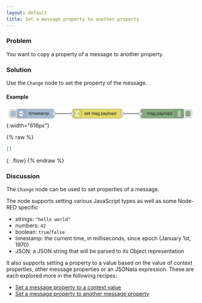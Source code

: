 ```yaml
---
layout: default
title: Set a message property to another property
---
```


### Problem

You want to copy a property of a message to another property.

### Solution

Use the <code class="node">Change</code> node to set the property of the message.

#### Example

![](/images/basic/copy-message-property.png){:width="616px"}

{% raw %}
~~~json
[]
~~~
{: .flow}
{% endraw %}

### Discussion

The <code class="node">Change</code> node can be used to set properties of a message.

The node supports setting various JavaScript types as well as some Node-RED specific

 - strings: `"hello world"`
 - numbers: `42`
 - boolean: `true`/`false`
 - timestamp: the current time, in milliseconds, since epoch (January 1st, 1970)
 - JSON: a JSON string that will be parsed to its Object representation

It also supports setting a property to a value based on the value of context properties,
other message properties or an JSONata expression. These are each explored more in the
following recipes:

 - [Set a message property to a context value]()
 - [Set a message property to another message property]()
